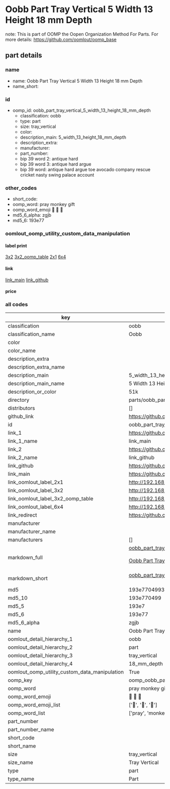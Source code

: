 # Oobb Part Tray Vertical 5 Width 13 Height 18 mm Depth  

note: This is part of OOMP the Oopen Organization Method For Parts. For more details: https://github.com/oomlout/oomp_base

##  part details
  







### name
* name: Oobb Part Tray Vertical 5 Width 13 Height 18 mm Depth
* name_short: 
### id
* oomp_id: oobb_part_tray_vertical_5_width_13_height_18_mm_depth
  * classification: oobb
  * type: part
  * size: tray_vertical
  * color: 
  * description_main: 5_width_13_height_18_mm_depth
  * description_extra: 
  * manufacturer: 
  * part_number: 
  * bip 39 word 2: antique hard
  * bip 39 word 3: antique hard argue
  * bip 39 word: antique hard argue toe avocado company rescue cricket nasty swing palace account

### other_codes
* short_code: 
* oomp_word: pray monkey gift
* oomp_word_emoji :pray: :monkey: :gift:
* md5_6_alpha: zgjb
* md5_6: 193e77






### oomlout_oomp_utility_custom_data_manipulation
#### label print
[3x2](http://192.168.1.245:1112/?label=oomp%20zgjb)
[3x2_oomp_table](http://192.168.1.108:1112/?label=oomp%20zgjb)
[2x1](http://192.168.1.242:1112/?label=oomp%20zgjb)
[6x4](http://192.168.1.55:1112/?label=oomp%20zgjb)    

#### link

[link_main](https://github.com/oomlout/oomlout_oomp_version_1_messy/tree/main/parts/oobb_part_tray_vertical_5_width_13_height_18_mm_depth) [link_github](https://github.com/oomlout/oomlout_oomp_version_1_messy/tree/main/parts/oobb_part_tray_vertical_5_width_13_height_18_mm_depth)                             

#### price







### all codes 
| key | value |  
| --- | --- |  
| classification | oobb |  
| classification_name | Oobb |  
| color |  |  
| color_name |  |  
| description_extra |  |  
| description_extra_name |  |  
| description_main | 5_width_13_height_18_mm_depth |  
| description_main_name | 5 Width 13 Height 18 mm Depth |  
| description_or_color | 51k |  
| directory | parts/oobb_part_tray_vertical_5_width_13_height_18_mm_depth |  
| distributors | [] |  
| github_link | https://github.com/oomlout/oomlout_oomp_part_src/tree/main/parts/oobb_part_tray_vertical_5_width_13_height_18_mm_depth |  
| id | oobb_part_tray_vertical_5_width_13_height_18_mm_depth |  
| link_1 | https://github.com/oomlout/oomlout_oomp_version_1_messy/tree/main/parts/oobb_part_tray_vertical_5_width_13_height_18_mm_depth |  
| link_1_name | link_main |  
| link_2 | https://github.com/oomlout/oomlout_oomp_version_1_messy/tree/main/parts/oobb_part_tray_vertical_5_width_13_height_18_mm_depth |  
| link_2_name | link_github |  
| link_github | https://github.com/oomlout/oomlout_oomp_version_1_messy/tree/main/parts/oobb_part_tray_vertical_5_width_13_height_18_mm_depth |  
| link_main | https://github.com/oomlout/oomlout_oomp_version_1_messy/tree/main/parts/oobb_part_tray_vertical_5_width_13_height_18_mm_depth |  
| link_oomlout_label_2x1 | http://192.168.1.242:1112/?label=oomp%20zgjb |  
| link_oomlout_label_3x2 | http://192.168.1.245:1112/?label=oomp%20zgjb |  
| link_oomlout_label_3x2_oomp_table | http://192.168.1.108:1112/?label=oomp%20zgjb |  
| link_oomlout_label_6x4 | http://192.168.1.55:1112/?label=oomp%20zgjb |  
| link_redirect | https://github.com/oomlout/oomlout_oomp_version_1_messy/tree/main/parts/oobb_part_tray_vertical_5_width_13_height_18_mm_depth |  
| manufacturer |  |  
| manufacturer_name |  |  
| manufacturers | [] |  
| markdown_full | [oobb_part_tray_vertical_5_width_13_height_18_mm_depth](none)<br>[](none)<br>[Oobb Part Tray Vertical 5 Width 13 Height 18 Mm Depth](none)<br><br> |  
| markdown_short | [oobb_part_tray_vertical_5_width_13_height_18_mm_depth](none)<br><br> |  
| md5 | 193e7704993376e4ba07fe38171a484f |  
| md5_10 | 193e770499 |  
| md5_5 | 193e7 |  
| md5_6 | 193e77 |  
| md5_6_alpha | zgjb |  
| name | Oobb Part Tray Vertical 5 Width 13 Height 18 mm Depth |  
| oomlout_detail_hierarchy_1 | oobb |  
| oomlout_detail_hierarchy_2 | part |  
| oomlout_detail_hierarchy_3 | tray_vertical |  
| oomlout_detail_hierarchy_4 | 18_mm_depth |  
| oomlout_oomp_utility_custom_data_manipulation | True |  
| oomp_key | oomp_oobb_part_tray_vertical_5_width_13_height_18_mm_depth |  
| oomp_word | pray monkey gift |  
| oomp_word_emoji | :pray: :monkey: :gift: |  
| oomp_word_emoji_list | [':pray:', ':monkey:', ':gift:'] |  
| oomp_word_list | ['pray', 'monkey', 'gift'] |  
| part_number |  |  
| part_number_name |  |  
| short_code |  |  
| short_name |  |  
| size | tray_vertical |  
| size_name | Tray Vertical |  
| type | part |  
| type_name | Part |  
